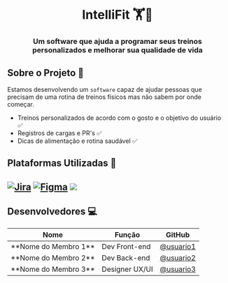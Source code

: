 <h1 align ="center">
IntelliFit 🏋️🍃
</h1>

<h3 align="center">Um software que ajuda a programar seus treinos personalizados e melhorar sua qualidade de vida</h3>


## Sobre o Projeto 🥇
Estamos desenvolvendo um `software` capaz de ajudar pessoas que precisam de uma rotina de treinos físicos mas não sabem por onde começar.
- Treinos personalizados de acordo com o gosto e o objetivo do usuário ✅
- Registros de cargas e PR's ✅
- Dicas de alimentação e rotina saudável ✅


## Plataformas Utilizadas 🧰
[![Jira](https://img.shields.io/badge/jira-%230A0FFF.svg?style=for-the-badge&logo=jira&logoColor=white)](https://fdsproject.atlassian.net/jira/software/projects/SCRUM/boards/1?atlOrigin=eyJpIjoiZDNiMTkzMmEzYjNkNDAxZGJiYjcyZmRkNjY5MjljNzAiLCJwIjoiaiJ9)
[![Figma](https://img.shields.io/badge/figma-%23F24E1E.svg?style=for-the-badge&logo=figma&logoColor=white)](https://www.figma.com/design/jQSgfpDlNCRetoDEvQjKXb/INTELLIFIT-Figma?node-id=0-1&t=W1SEAYWwL8sDjfs5-1)
<a href="https://docs.google.com/document/d/1rWpPc9J5-87vuPIHLwUFKLLXHsPweZNf7aWV6IrVm0c/edit?usp=sharing" target="_blank">
  <img src="https://img.shields.io/badge/Docs-4285F4?style=for-the-badge&logo=googledocs&logoColor=white" />
</a>
---

## Desenvolvedores 💻
<table align="center">
    <thead>
        <tr>
            <th>Nome</th>
            <th>Função</th>
            <th>GitHub</th>
        </tr>
    </thead>
    <tbody>
        <tr>
            <td>**Nome do Membro 1**</td>
            <td>Dev Front-end</td>
            <td><a href="https://github.com/usuario1" target="_blank">@usuario1</a></td>
        </tr>
        <tr>
            <td>**Nome do Membro 2**</td>
            <td>Dev Back-end</td>
            <td><a href="https://github.com/usuario2" target="_blank">@usuario2</a></td>
        </tr>
        <tr>
            <td>**Nome do Membro 3**</td>
            <td>Designer UX/UI</td>
            <td><a href="https://github.com/usuario3" target="_blank">@usuario3</a></td>
        </tr>
    </tbody>
</table>
